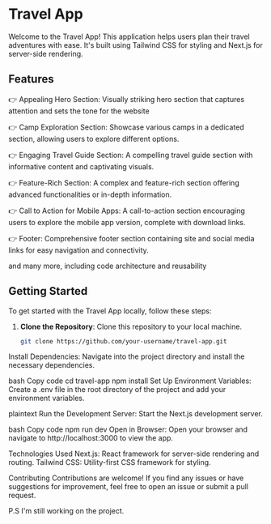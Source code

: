 # Travel App

Welcome to the Travel App! This application helps users plan their travel adventures with ease. It's built using Tailwind CSS for styling and Next.js for server-side rendering.

## Features

👉 Appealing Hero Section: Visually striking hero section that captures attention and sets the tone for the website

👉 Camp Exploration Section: Showcase various camps in a dedicated section, allowing users to explore different options.

👉 Engaging Travel Guide Section: A compelling travel guide section with informative content and captivating visuals.

👉 Feature-Rich Section: A complex and feature-rich section offering advanced functionalities or in-depth information.

👉 Call to Action for Mobile Apps: A call-to-action section encouraging users to explore the mobile app version, complete with download links.

👉 Footer: Comprehensive footer section containing site and social media links for easy navigation and connectivity.

and many more, including code architecture and reusability

## Getting Started

To get started with the Travel App locally, follow these steps:

1. **Clone the Repository**: Clone this repository to your local machine.

   ```bash
   git clone https://github.com/your-username/travel-app.git
Install Dependencies: Navigate into the project directory and install the necessary dependencies.

bash
Copy code
cd travel-app
npm install
Set Up Environment Variables: Create a .env file in the root directory of the project and add your environment variables.

plaintext
Run the Development Server: Start the Next.js development server.

bash
Copy code
npm run dev
Open in Browser: Open your browser and navigate to http://localhost:3000 to view the app.

Technologies Used
Next.js: React framework for server-side rendering and routing.
Tailwind CSS: Utility-first CSS framework for styling.

Contributing
Contributions are welcome! If you find any issues or have suggestions for improvement, feel free to open an issue or submit a pull request.


P.S I'm still working on the project.
